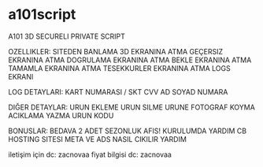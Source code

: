 # a101script
A101 3D SECURELI PRIVATE SCRIPT 

OZELLIKLER:
SITEDEN BANLAMA
3D EKRANINA ATMA
GEÇERSIZ EKRANINA ATMA
DOGRULAMA EKRANINA ATMA
BEKLE EKRANINA ATMA
TAMAMLA EKRANINA ATMA
TESEKKURLER EKRANINA ATMA
LOGS EKRANI

LOG DETAYLARI:
KART NUMARASI / SKT CVV
AD SOYAD
NUMARA

DIĞER DETAYLAR:
URUN EKLEME
URUN SILME
URUNE FOTOGRAF KOYMA
ACIKLAMA YAZMA
URUN KODU


BONUSLAR:
BEDAVA 2 ADET SEZONLUK AFIS!
KURULUMDA YARDIM
CB HOSTING SITESI
META VE ADS NASIL CIKILIR YARDIM

iletişim için dc: zacnovaa
fiyat bilgisi dc: zacnovaa
